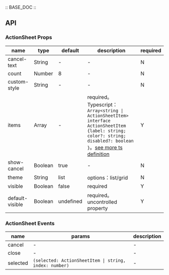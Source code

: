 :: BASE_DOC ::

## API
### ActionSheet Props

name | type | default | description | required
-- | -- | -- | -- | --
cancel-text | String | - | \- | N
count | Number | 8 | \- | N
custom-style | String | - | \- | N
items | Array | - | required。Typescript：`Array<string \| ActionSheetItem>` `interface ActionSheetItem {label: string; color?: string; disabled?: boolean }`。[see more ts definition](https://github.com/Tencent/tdesign-miniprogram/tree/develop/src/action-sheet/type.ts) | Y
show-cancel | Boolean | true | \- | N
theme | String | list | options：list/grid | N
visible | Boolean | false | required | Y
default-visible | Boolean | undefined | required。uncontrolled property | Y

### ActionSheet Events

name | params | description
-- | -- | --
cancel | \- | \-
close | \- | \-
selected | `(selected: ActionSheetItem \| string, index: number)` | \-
